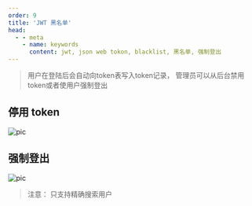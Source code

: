 ```yaml
---
order: 9
title: 'JWT 黑名单'
head:
  - - meta
    - name: keywords
      content: jwt, json web tokon, blacklist, 黑名单, 强制登出
---
```


> 用户在登陆后会自动向token表写入token记录， 管理员可以从后台禁用token或者使用户强制登出

## 停用 token

![pic](/assets/block_token_zh.png)

## 强制登出

![pic](/assets/force_log_out_zh.png)

> 注意： 只支持精确搜索用户
